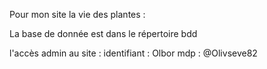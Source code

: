 Pour mon site la vie des plantes :

La base de donnée est dans le répertoire bdd

l'accès admin au site :
  identifiant : Olbor
  mdp : @Olivseve82
